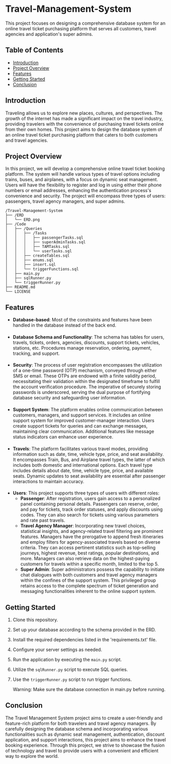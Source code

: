 # Travel-Management-System

This project focuses on designing a comprehensive database system for an online travel ticket purchasing platform that serves all customers, travel agencies and application's super admins.

## Table of Contents
- [Introduction](#introduction)
- [Project Overview](#project-overview)
- [Features](#features)
- [Getting Started](#getting-started)
- [Conclusion](#conclusion)

## Introduction
Traveling allows us to explore new places, cultures, and perspectives. The growth of the internet has made a significant impact on the travel industry, providing travelers with the convenience of purchasing travel tickets online from their own homes. This project aims to design the database system of an online travel ticket purchasing platform that caters to both customers and travel agencies.

## Project Overview
In this project, we will develop a comprehensive online travel ticket booking platform. The system will handle various types of travel options including trains, buses, and airplanes, with a focus on dynamic seat management. Users will have the flexibility to register and log in using either their phone numbers or email addresses, enhancing the authentication process's convenience and security. The project will encompass three types of users: passengers, travel agency managers, and super admins.
```
/Travel-Management-System
├── /ERD
│   └── ERD.png
├── /Code
│   ├── /Queries
│   │   ├── /Tasks
│   │   │   ├── passengerTasks.sql
│   │   │   ├── superAdminTasks.sql
│   │   │   ├── TAMTasks.sql
│   │   │   └── userTasks.sql
│   │   ├── createTables.sql
│   │   ├── enums.sql
│   │   ├── insert.sql
│   │   └── triggerFunctions.sql
│   ├── main.py
│   ├── sqlRunner.py
│   └── triggerRunner.py
├── README.md
└── LICENSE
```

## Features
- **Database-based**: Most of the constraints and features have been handled in the database instead of the back end.
####
- **Database Schema and Functionality**: The schema has tables for users, travels, tickets, orders, agencies, discounts, support tickets, vehicles, stations, etc. Procedures manage reservation, ordering, payment, tracking, and support.
####
- **Security**: The process of user registration encompasses the utilization of a one-time password (OTP) mechanism, conveyed through either SMS or email. These OTPs are endowed with a finite validity period, necessitating their validation within the designated timeframe to fulfill the account verification procedure. The imperative of securely storing passwords is underscored, serving the dual purpose of fortifying database security and safeguarding user information.
####
- **Support System**: The platform enables online communication between customers, managers, and support services. It includes an online support system for improved customer-manager interaction. Users create support tickets for queries and can exchange messages, maintaining clear communication. Additional features like message status indicators can enhance user experience.
####
- **Travels**: The platform facilitates various travel modes, providing information such as date, time, vehicle type, price, and seat availability. It encompasses Train, Bus, and Airplane travel types, the latter of which includes both domestic and international options. Each travel type includes details about date, time, vehicle type, price, and available seats. Dynamic updates to seat availability are essential after passenger interactions to maintain accuracy.
####
- **Users**: This project supports three types of users with different roles:
  - **Passenger**: After registration, users gain access to a personalized panel containing personal details. Passengers can reserve, order, and pay for tickets, track order statuses, and apply discounts using codes. They can also search for tickets using various parameters and rate past travels.
  - **Travel Agency Manager**: Incorporating new travel choices, statistical insights, and agency-related travel filtering are prominent features. Managers have the prerogative to append fresh itineraries and employ filters for agency-associated travels based on diverse criteria. They can access pertinent statistics such as top-selling journeys, highest revenue, best ratings, popular destinations, and more. Managers can also retrieve data on the highest-paying customers for travels within a specific month, limited to the top 5.
  - **Super Admin**: Super administrators possess the capability to initiate chat dialogues with both customers and travel agency managers within the confines of the support system. This privileged group retains access to the complete spectrum of ticket generation and messaging functionalities inherent to the online support system.


## Getting Started
1. Clone this repository.
2. Set up your database according to the schema provided in the ERD.
3. Install the required dependencies listed in the 'requirements.txt' file.
4. Configure your server settings as needed.
5. Run the application by executing the `main.py` script.
6. Utilize the `sqlRunner.py` script to execute SQL queries.
7. Use the `triggerRunner.py` script to run trigger functions.

    Warning: Make sure the database connection in main.py before running.

## Conclusion
The Travel Management System project aims to create a user-friendly and feature-rich platform for both travelers and travel agency managers. By carefully designing the database schema and incorporating various functionalities such as dynamic seat management, authentication, discount application, and support interactions, this project aims to enhance the travel booking experience. Through this project, we strive to showcase the fusion of technology and travel to provide users with a convenient and efficient way to explore the world.